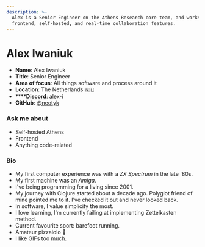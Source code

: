 ```yaml
---
description: >-
  Alex is a Senior Engineer on the Athens Research core team, and works on
  frontend, self-hosted, and real-time collaboration features.
---
```


# Alex Iwaniuk

* **Name**: Alex Iwaniuk
* **Title**: Senior Engineer
* **Area of focus**: All things software and process around it
* **Location**: The Netherlands 🇳🇱
* \*\*\*\*[**Discord**](https://discord.gg/as9h8yHNfD): alex-i
* **GitHub**: [@neotyk](https://github.com/neotyk)

### **Ask me about**

* Self-hosted Athens
* Frontend
* Anything code-related

### Bio

* My first computer experience was with a _ZX Spectrum_ in the late '80s. 
* My first machine was an _Amiga_. 
* I've being programming for a living since 2001. 
* My journey with Clojure started about a decade ago. Polyglot friend of mine pointed me to it. I've checked it out and never looked back.
* In software, I value simplicity the most.
* I love learning, I'm currently failing at implementing Zettelkasten method. 
* Current favourite sport: barefoot running. 
* Amateur pizzaiolo 🍕
* I like GIFs too much.



